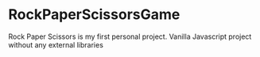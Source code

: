 # RockPaperScissorsGame
Rock Paper Scissors is my first personal project.
Vanilla Javascript project without any external libraries

